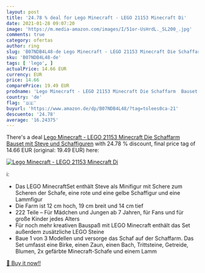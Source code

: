 ```yaml
---
layout: post
title: '24.78 % deal for Lego Minecraft - LEGO 21153 Minecraft Di'
date: 2021-01-28 09:07:20
image: 'https://m.media-amazon.com/images/I/51or-UsHrdL._SL200_.jpg'
comments: true
category: ofertas
author: ring
slug: 'B07NDB4L48-de Lego Minecraft - LEGO 21153 Minecraft Die Schaffarm Bauset...'
sku: 'B07NDB4L48-de'
tags: [ 'lego', ]
actualPrice: 14.66 EUR
currency: EUR
price: 14.66
comparePrice: 19.49 EUR
prodname: 'Lego Minecraft - LEGO 21153 Minecraft Die Schaffarm  Bauset mit Steve und Schaffiguren'
country: 'de'
flag: '🇩🇪'
buyurl: 'https://www.amazon.de/dp/B07NDB4L48/?tag=tolees0ca-21'
descuento: '24.78'
average: '16.24375'
---
```


There's a deal [Lego Minecraft - LEGO 21153 Minecraft Die Schaffarm  Bauset mit Steve und Schaffiguren](https://www.amazon.de/dp/B07NDB4L48/?tag=tolees0ca-21)  with  24.78 % discount, final price tag of  14.66 EUR (original: 19.49 EUR) here:

[![Lego Minecraft - LEGO 21153 Minecraft Di](https://m.media-amazon.com/images/I/51or-UsHrdL._SL200_.jpg)](https://www.amazon.de/dp/B07NDB4L48/?tag=tolees0ca-21)

ℹ️:

- Das LEGO MinecraftSet enthält Steve als Minifigur mit Schere zum Scheren der Schafe, eine rote und eine gelbe Schaffigur und eine Lammfigur
- Die Farm ist 12 cm hoch, 19 cm breit und 14 cm tief
- 222 Teile – Für Mädchen und Jungen ab 7 Jahren, für Fans und für große Kinder jedes Alters
- Für noch mehr kreativen Bauspaß mit LEGO Minecraft enthält das Set außerdem zusätzliche LEGO Steine
- Baue 1 von 3 Modellen und versorge das Schaf auf der Schaffarm. Das Set umfasst eine Birke, einen Zaun, einen Bach, Trittsteine, Getreide, Blumen, 2x gefärbte Minecraft-Schafe und einem Lamm

[🛒 Buy it now!!](https://www.amazon.de/dp/B07NDB4L48/?tag=tolees0ca-21)
